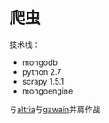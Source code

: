 # 爬虫

技术栈：
* mongodb
* python 2.7
* scrapy 1.5.1
* mongoengine

与[altria](https://github.com/Cuuube/altria)与[gawain](https://github.com/Cuuube/gawain)并肩作战